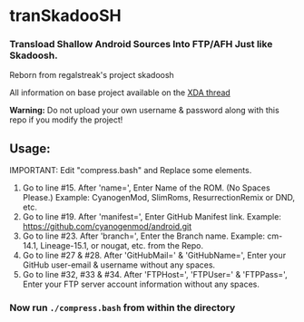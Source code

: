 # tranSkadooSH
### Transload Shallow Android Sources Into FTP/AFH Just like Skadoosh.
Reborn from regalstreak's project skadoosh

All information on base project available on the [XDA thread](http://forum.xda-developers.com/android/software/sources-android-sources-highly-t3231109)

**Warning:** Do not upload your own username & password along with this repo if you modify the project!

## Usage:
IMPORTANT: Edit "compress.bash" and Replace some elements.
1. Go to line #15. After 'name=', Enter Name of the ROM. (No Spaces Please.) Example: CyanogenMod, SlimRoms, ResurrectionRemix or DND, etc.
2. Go to line #19. After 'manifest=', Enter GitHub Manifest link. Example: https://github.com/cyanogenmod/android.git
3. Go to line #23. After 'branch=', Enter the Branch name. Example: cm-14.1, Lineage-15.1, or nougat, etc. from the Repo.
4. Go to line #27 & #28. After 'GitHubMail=' & 'GitHubName=', Enter your GitHub user-email & username without any spaces.
5. Go to line #32, #33 & #34. After 'FTPHost=', 'FTPUser=' & 'FTPPass=', Enter your FTP server account information without any spaces.

### Now run `./compress.bash` from within the directory
